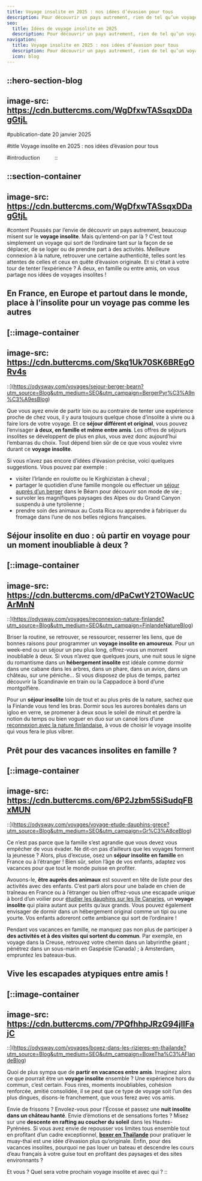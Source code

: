 ```yaml
---
title: Voyage insolite en 2025 : nos idées d’évasion pour tous
description: Pour découvrir un pays autrement, rien de tel qu’un voyage insolite. Si vous ne savez pas où partir, voici plusieurs idées d’évasion pour tous.
seo:
  title: Idées de voyage insolite en 2025
  description: Pour découvrir un pays autrement, rien de tel qu’un voyage insolite. Si vous ne savez pas où partir, voici plusieurs idées d’évasion pour tous.
navigation:
  title: Voyage insolite en 2025 : nos idées d’évasion pour tous
  description: Pour découvrir un pays autrement, rien de tel qu’un voyage insolite. Si vous ne savez pas où partir, voici plusieurs idées d’évasion pour tous.
  icon: blog
---
```


::hero-section-blog
---
image-src: https://cdn.buttercms.com/WgDfxwTASsqxDDagGtjL
---
#publication-date
20 janvier 2025

#title
Voyage insolite en 2025 : nos idées d’évasion pour tous

#introduction
        
::

::section-container
---
image-src: https://cdn.buttercms.com/WgDfxwTASsqxDDagGtjL
---
#content
Poussés par l’envie de découvrir un pays autrement, beaucoup misent sur le **voyage insolite**. Mais qu’entend-on par là ? C’est tout simplement un voyage qui sort de l’ordinaire tant sur la façon de se déplacer, de se loger ou de prendre part à des activités. Meilleure connexion à la nature, retrouver une certaine authenticité, telles sont les attentes de celles et ceux en quête d’évasion originale. Et si c’était à votre tour de tenter l’expérience ? À deux, en famille ou entre amis, on vous partage nos idées de voyages insolites !

## En France, en Europe et partout dans le monde, place à l’insolite pour un voyage pas comme les autres

[::image-container
---
image-src: https://cdn.buttercms.com/Skq1Uk70SK6BREgORv4s
---
::](https://odysway.com/voyages/sejour-berger-bearn?utm_source=Blog&utm_medium=SEO&utm_campaign=BergerPyr%C3%A9n%C3%A9esBlog)

Que vous ayez envie de partir loin ou au contraire de tenter une expérience proche de chez vous, il y aura toujours quelque chose d’insolite à vivre ou à faire lors de votre voyage. Et ce **séjour différent et original**, vous pouvez l’envisager **à deux, en famille et même entre amis**. Les offres de séjours insolites se développent de plus en plus, vous avez donc aujourd’hui l’embarras du choix. Tout dépend bien sûr de ce que vous voulez vivre durant ce **voyage insolite**.

Si vous n’avez pas encore d’idées d’évasion précise, voici quelques suggestions. Vous pouvez par exemple :

*   visiter l’Irlande en roulotte ou le Kirghizistan à cheval ;
*   partager le quotidien d’une famille mongole ou effectuer un [séjour auprès d’un berger](https://odysway.com/voyages/sejour-berger-bearn?utm_source=Blog&utm_medium=SEO&utm_campaign=BergerPyr%C3%A9n%C3%A9esBlog) dans le Béarn pour découvrir son mode de vie ;
*   survoler les magnifiques paysages des Alpes ou du Grand Canyon suspendu à une tyrolienne ;
*   prendre soin des animaux au Costa Rica ou apprendre à fabriquer du fromage dans l’une de nos belles régions françaises.

## Séjour insolite en duo : où partir en voyage pour un moment inoubliable à deux ?

[::image-container
---
image-src: https://cdn.buttercms.com/dPaCwtY2TOWacUCArMnN
---
::](https://odysway.com/voyages/reconnexion-nature-finlande?utm_source=Blog&utm_medium=SEO&utm_campaign=FinlandeNatureBlog)

Briser la routine, se retrouver, se ressourcer, resserrer les liens, que de bonnes raisons pour programmer un **voyage insolite en amoureux**. Pour un week-end ou un séjour un peu plus long, offrez-vous un moment inoubliable à deux. Si vous n’avez que quelques jours, une nuit sous le signe du romantisme dans un **hébergement insolite** est idéale comme dormir dans une cabane dans les arbres, dans un phare, dans un avion, dans un château, sur une péniche… Si vous disposez de plus de temps, partez découvrir la Scandinavie en train ou la Cappadoce à bord d’une montgolfière.

Pour un **séjour insolite** loin de tout et au plus près de la nature, sachez que la Finlande vous tend les bras. Dormir sous les aurores boréales dans un igloo en verre, se promener à deux sous le soleil de minuit et perdre la notion du temps ou bien voguer en duo sur un canoë lors d’une [reconnexion avec la nature finlandaise](https://odysway.com/voyages/reconnexion-nature-finlande?utm_source=Blog&utm_medium=SEO&utm_campaign=FinlandeNatureBlog), à vous de choisir le voyage insolite qui vous fera le plus vibrer.

## Prêt pour des vacances insolites en famille ?

[::image-container
---
image-src: https://cdn.buttercms.com/6P2Jzbm5SiSudqFBxMUN
---
::](https://odysway.com/voyages/voyage-etude-dauphins-grece?utm_source=Blog&utm_medium=SEO&utm_campaign=Gr%C3%A8ceBlog)

Ce n’est pas parce que la famille s’est agrandie que vous devez vous empêcher de vous évader. Ne dit-on pas d’ailleurs que les voyages forment la jeunesse ? Alors, plus d’excuse, osez un **séjour insolite en famille** en France ou à l’étranger ! Bien sûr, selon l’âge de vos enfants, adaptez vos vacances pour que tout le monde puisse en profiter.

Avouons-le, **être auprès des animaux** est souvent en tête de liste pour des activités avec des enfants. C’est parti alors pour une balade en chien de traîneau en France ou à l’étranger ou bien offrez-vous une escapade unique à bord d’un voilier pour [étudier les dauphins sur les île Canaries](https://odysway.com/voyages/voyage-dauphins-baleines-espagne), un **voyage insolite** qui plaira autant aux petits qu’aux grands. Vous pouvez également envisager de dormir dans un hébergement original comme un tipi ou une yourte. Vos enfants adoreront cette ambiance qui sort de l’ordinaire !

Pendant vos vacances en famille, ne manquez pas non plus de participer à **des activités et à des visites qui sortent du commun**. Par exemple, en voyage dans la Creuse, retrouvez votre chemin dans un labyrinthe géant ; pénétrez dans un sous-marin en Gaspésie (Canada) ; à Amsterdam, empruntez les bateaux-bus.

## Vive les escapades atypiques entre amis !

[::image-container
---
image-src: https://cdn.buttercms.com/7PQfhhpJRzG94jlIFajC
---
::](https://odysway.com/voyages/boxez-dans-les-rizieres-en-thailande?utm_source=Blog&utm_medium=SEO&utm_campaign=BoxeTha%C3%AFlandeBlog)

Quoi de plus sympa que de **partir en vacances entre amis**. Imaginez alors ce que pourrait être un **voyage insolite** ensemble ? Une expérience hors du commun, c’est certain. Fous rires, moments inoubliables, cohésion renforcée, amitié consolidée, il se peut que ce type de voyage soit l’un des plus dingues, disons-le franchement, que vous ferez avec vos amis.

Envie de frissons ? Envolez-vous pour l’Écosse et passez une **nuit insolite dans un château hanté**. Envie d’émotions et de sensations fortes ? Misez sur une **descente en rafting au coucher du soleil** dans les Hautes-Pyrénées. Si vous avez envie de repousser vos limites tous ensemble tout en profitant d’un cadre exceptionnel, [**boxer en Thaïlande**](https://odysway.com/voyages/stage-boxe-thai-nord-thailande) pour pratiquer le muay-thaï est une idée d’évasion plus qu’originale. Enfin, pour des vacances insolites, pourquoi ne pas louer un bateau et descendre les cours d’eau français à votre guise tout en profitant des paysages et des sites environnants ?

Et vous ? Quel sera votre prochain voyage insolite et avec qui ?
::
